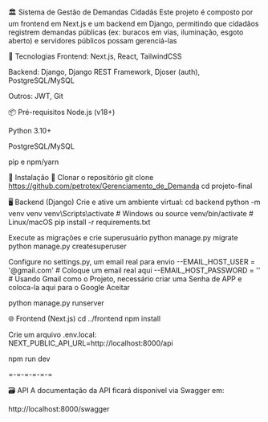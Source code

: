 🏛️ Sistema de Gestão de Demandas Cidadãs
Este projeto é composto por um frontend em Next.js e um backend em Django, permitindo que cidadãos registrem demandas públicas (ex: buracos em vias, iluminação, esgoto aberto) e servidores públicos possam gerenciá-las

🚀 Tecnologias
Frontend: Next.js, React, TailwindCSS

Backend: Django, Django REST Framework, Djoser (auth), PostgreSQL/MySQL

Outros: JWT, Git

📦 Pré-requisitos
Node.js (v18+)

Python 3.10+

PostgreSQL/MySQL

pip e npm/yarn

🔧 Instalação
🔁 Clonar o repositório
git clone https://github.com/petrotex/Gerenciamento_de_Demanda
cd projeto-final

🖥️ Backend (Django)
Crie e ative um ambiente virtual:
cd backend
python -m venv venv
venv\Scripts\activate  # Windows
ou
source venv/bin/activate  # Linux/macOS 
pip install -r requirements.txt

Execute as migrações e crie superusuário
python manage.py migrate
python manage.py createsuperuser

Configure no settings.py, um email real para envio
--EMAIL_HOST_USER = '@gmail.com' # Coloque um email real aqui
--EMAIL_HOST_PASSWORD = '' # Usando Gmail como o Projeto, necessário criar uma Senha de APP e coloca-la aqui para o Google Aceitar

python manage.py runserver

🌐 Frontend (Next.js)
cd ../frontend
npm install

Crie um arquivo .env.local:
NEXT_PUBLIC_API_URL=http://localhost:8000/api

npm run dev

=-=-=-=-=-=

🗃️ API
A documentação da API ficará disponível via Swagger em:

http://localhost:8000/swagger
